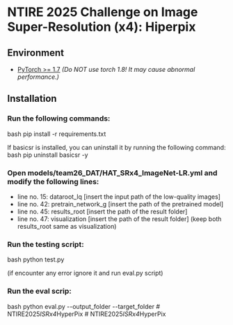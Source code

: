 # NTIRE 2025 Challenge on Image Super-Resolution (x4): Hiperpix

## Environment
- [PyTorch >= 1.7](https://pytorch.org/) *(Do NOT use torch 1.8! It may cause abnormal performance.)*

## Installation
### Run the following commands:

bash
pip install -r requirements.txt

If basicsr is installed, you can uninstall it by running the following command:
bash
pip uninstall basicsr -y

### Open models/team26_DAT/HAT_SRx4_ImageNet-LR.yml and modify the following lines:
- line no. 15: dataroot_lq [insert the input path of the low-quality images]
- line no. 42: pretrain_network_g [insert the path of the pretrained model]
- line no. 45: results_root [insert the path of the result folder]
- line no. 47: visualization  [insert the path of the result folder] (keep both results_root same as visualization)

### Run the testing script:
bash
python test.py 

(if encounter any error ignore it and run eval.py script)

### Run the eval scrip:
bash
python eval.py --output_folder <saved images of the previous script> --target_folder <gt high res images> 
#   N T I R E 2 0 2 5 _ I S R x 4 _ H y p e r P i x  
 #   N T I R E 2 0 2 5 _ I S R x 4 _ H y p e r P i x  
 